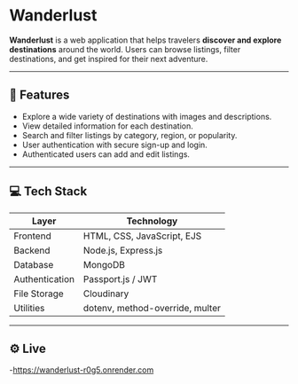 # Wanderlust

**Wanderlust** is a web application that helps travelers **discover and explore destinations** around the world. Users can browse listings, filter destinations, and get inspired for their next adventure.  

---------------------

## 🌟 Features 

- Explore a wide variety of destinations with images and descriptions.  
- View detailed information for each destination.  
- Search and filter listings by category, region, or popularity.  
- User authentication with secure sign-up and login.  
- Authenticated users can add and edit listings.  
  
---------------------

## 💻 Tech Stack

| Layer           | Technology                  |
|-----------------|-----------------------------|
| Frontend        | HTML, CSS, JavaScript, EJS |
| Backend         | Node.js, Express.js         |
| Database        | MongoDB                     |
| Authentication  | Passport.js / JWT           |
| File Storage    | Cloudinary                  |
| Utilities       | dotenv, method-override, multer |

---------------------

## ⚙️ Live 
-https://wanderlust-r0g5.onrender.com


